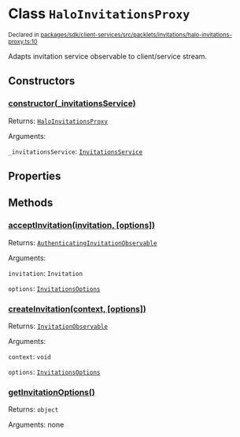 # Class `HaloInvitationsProxy`
<sub>Declared in [packages/sdk/client-services/src/packlets/invitations/halo-invitations-proxy.ts:10](https://github.com/dxos/protocols/blob/main/packages/sdk/client-services/src/packlets/invitations/halo-invitations-proxy.ts#L10)</sub>


Adapts invitation service observable to client/service stream.

## Constructors
### [constructor(_invitationsService)](https://github.com/dxos/protocols/blob/main/packages/sdk/client-services/src/packlets/invitations/invitations-proxy.ts#L31)


Returns: <code>[HaloInvitationsProxy](/api/@dxos/client-services/classes/HaloInvitationsProxy)</code>

Arguments: 

`_invitationsService`: <code>[InvitationsService](/api/@dxos/client-services/interfaces/InvitationsService)</code>

## Properties

## Methods
### [acceptInvitation(invitation, \[options\])](https://github.com/dxos/protocols/blob/main/packages/sdk/client-services/src/packlets/invitations/invitations-proxy.ts#L95)


Returns: <code>[AuthenticatingInvitationObservable](/api/@dxos/client-services/interfaces/AuthenticatingInvitationObservable)</code>

Arguments: 

`invitation`: <code>Invitation</code>

`options`: <code>[InvitationsOptions](/api/@dxos/client-services/types/InvitationsOptions)</code>
### [createInvitation(context, \[options\])](https://github.com/dxos/protocols/blob/main/packages/sdk/client-services/src/packlets/invitations/invitations-proxy.ts#L37)


Returns: <code>[InvitationObservable](/api/@dxos/client-services/interfaces/InvitationObservable)</code>

Arguments: 

`context`: <code>void</code>

`options`: <code>[InvitationsOptions](/api/@dxos/client-services/types/InvitationsOptions)</code>
### [getInvitationOptions()](https://github.com/dxos/protocols/blob/main/packages/sdk/client-services/src/packlets/invitations/halo-invitations-proxy.ts#L11)


Returns: <code>object</code>

Arguments: none